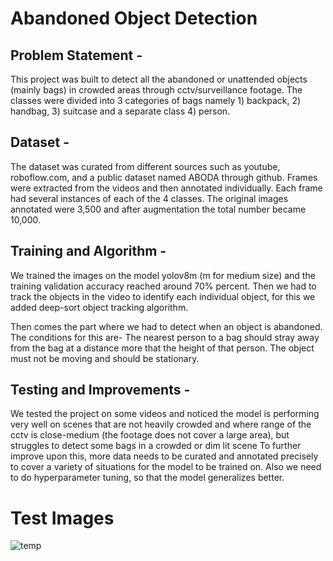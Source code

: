 
# Abandoned Object Detection 

## Problem Statement - 

This project was built to detect all the abandoned or unattended objects (mainly bags) in crowded areas through cctv/surveillance footage.
The classes were divided into 3 categories of bags namely 1) backpack, 2) handbag, 3) suitcase and a separate class  4) person.

## Dataset -

The dataset was curated from different sources such as youtube, roboflow.com, and a public dataset named ABODA through github.
Frames were extracted from the videos and then annotated individually. Each frame had several instances of each of the 4 classes.
The original images annotated were 3,500 and after augmentation the total number became 10,000.

## Training and Algorithm - 

We trained the images on the model yolov8m (m for medium size) and the training validation accuracy reached around 70% percent.
Then we had to track the objects in the video to identify each individual object, for this we added deep-sort object tracking algorithm.

Then comes the part where we had to detect when an object is abandoned.
The conditions for this are-
The nearest person to a bag should stray away from the bag at a distance more that the height of that person.
The object must not be moving and should be stationary.

## Testing and Improvements -

We tested the project on some videos and noticed the model is performing very well on scenes that are not heavily crowded and where range of the cctv is close-medium (the footage does not cover a large area), but struggles to detect some bags in a crowded or dim lit scene
To further improve upon this, more data needs to be curated and annotated precisely to cover a variety of situations for the model to be trained on.
Also we need to do hyperparameter tuning, so that the model generalizes better.


# Test Images
![temp](https://github.com/Viditnegi/Abandoned-Object-Detection/assets/106267998/4931c8df-a8e8-46cf-af3a-757df7beda7c)

